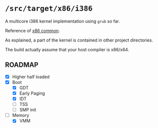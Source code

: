 `/src/target/x86/i386`
=========================

A multicore i386 kernel implementation using `grub` so far.

Reference of [x86 common](../README.md).

As explained, a part of the kernel is contained in other project directories.

The build actually assume that your host compiler is x86/x64.

## ROADMAP

- [X] Higher half loaded
- [X] Boot
  - [X] GDT
  - [X] Early Paging
  - [X] IDT
  - [ ] TSS
  - [ ] SMP init
- [ ] Memory
  - [X] VMM